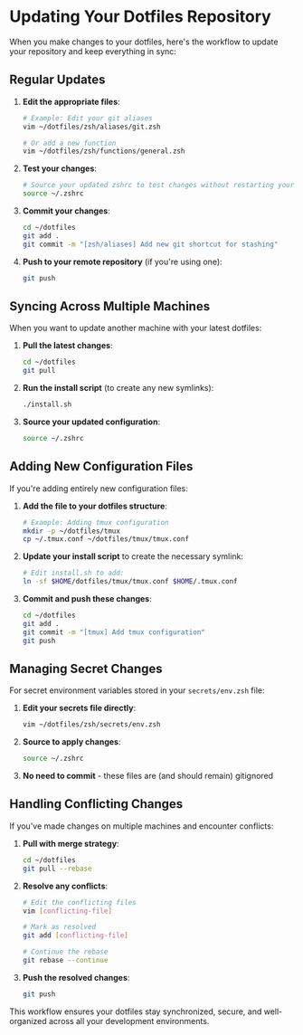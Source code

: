# Updating Your Dotfiles Repository

When you make changes to your dotfiles, here's the workflow to update your repository and keep everything in sync:

## Regular Updates

1. **Edit the appropriate files**:
   ```bash
   # Example: Edit your git aliases
   vim ~/dotfiles/zsh/aliases/git.zsh
   
   # Or add a new function
   vim ~/dotfiles/zsh/functions/general.zsh
   ```

2. **Test your changes**:
   ```bash
   # Source your updated zshrc to test changes without restarting your terminal
   source ~/.zshrc
   ```

3. **Commit your changes**:
   ```bash
   cd ~/dotfiles
   git add .
   git commit -m "[zsh/aliases] Add new git shortcut for stashing"
   ```

4. **Push to your remote repository** (if you're using one):
   ```bash
   git push
   ```

## Syncing Across Multiple Machines

When you want to update another machine with your latest dotfiles:

1. **Pull the latest changes**:
   ```bash
   cd ~/dotfiles
   git pull
   ```

2. **Run the install script** (to create any new symlinks):
   ```bash
   ./install.sh
   ```

3. **Source your updated configuration**:
   ```bash
   source ~/.zshrc
   ```

## Adding New Configuration Files

If you're adding entirely new configuration files:

1. **Add the file to your dotfiles structure**:
   ```bash
   # Example: Adding tmux configuration
   mkdir -p ~/dotfiles/tmux
   cp ~/.tmux.conf ~/dotfiles/tmux/tmux.conf
   ```

2. **Update your install script** to create the necessary symlink:
   ```bash
   # Edit install.sh to add:
   ln -sf $HOME/dotfiles/tmux/tmux.conf $HOME/.tmux.conf
   ```

3. **Commit and push these changes**:
   ```bash
   cd ~/dotfiles
   git add .
   git commit -m "[tmux] Add tmux configuration"
   git push
   ```

## Managing Secret Changes

For secret environment variables stored in your `secrets/env.zsh` file:

1. **Edit your secrets file directly**:
   ```bash
   vim ~/dotfiles/zsh/secrets/env.zsh
   ```

2. **Source to apply changes**:
   ```bash
   source ~/.zshrc
   ```

3. **No need to commit** - these files are (and should remain) gitignored

## Handling Conflicting Changes

If you've made changes on multiple machines and encounter conflicts:

1. **Pull with merge strategy**:
   ```bash
   cd ~/dotfiles
   git pull --rebase
   ```

2. **Resolve any conflicts**:
   ```bash
   # Edit the conflicting files
   vim [conflicting-file]
   
   # Mark as resolved
   git add [conflicting-file]
   
   # Continue the rebase
   git rebase --continue
   ```

3. **Push the resolved changes**:
   ```bash
   git push
   ```

This workflow ensures your dotfiles stay synchronized, secure, and well-organized across all your development environments.